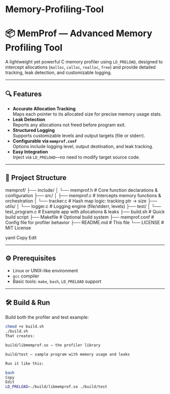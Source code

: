# Memory-Profiling-Tool
# 📦 MemProf — Advanced Memory Profiling Tool

A lightweight yet powerful C memory profiler using `LD_PRELOAD`, designed to intercept allocations (`malloc`, `calloc`, `realloc`, `free`) and provide detailed tracking, leak detection, and customizable logging.

---

## 🔍 Features

- **Accurate Allocation Tracking**  
  Maps each pointer to its allocated size for precise memory usage stats.
- **Leak Detection**  
  Reports any allocations not freed before program exit.
- **Structured Logging**  
  Supports customizable levels and output targets (file or stderr).
- **Configurable via `memprof.conf`**  
  Options include logging level, output destination, and leak tracking.
- **Easy Integration**  
  Inject via `LD_PRELOAD`—no need to modify target source code.

---

## 📁 Project Structure

memprof/
├── include/
│ └── memprof.h # Core function declarations & configuration
├── src/
│ ├── memprof.c # Intercepts memory functions & orchestration
│ └── tracker.c # Hash map logic: tracking ptr → size
├── utils/
│ └── logger.c # Logging engine (file/stderr, levels)
├── test/
│ └── test_program.c # Example app with allocations & leaks
├── build.sh # Quick build script
├── Makefile # Optional build system
├── memprof.conf # Config file for profiler behavior
├── README.md # This file
└── LICENSE # MIT License

yaml
Copy
Edit

---

## ⚙️ Prerequisites

- Linux or UNIX-like environment
- `gcc` compiler
- Basic tools: `make`, `bash`, `LD_PRELOAD` support

---

## 🛠 Build & Run

Build both the profiler and test example:

```bash
chmod +x build.sh
./build.sh
That creates:

build/libmemprof.so — the profiler library

build/test — sample program with memory usage and leaks

Run it like this:

bash
Copy
Edit
LD_PRELOAD=./build/libmemprof.so ./build/test
